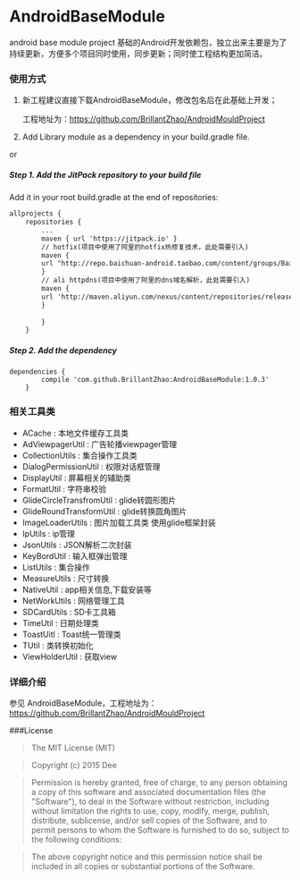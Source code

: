 # AndroidBaseModule
android base module project
基础的Android开发依赖包，独立出来主要是为了持续更新，方便多个项目同时使用，同步更新；同时使工程结构更加简洁。

### 使用方式

1)  新工程建议直接下载AndroidBaseModule，修改包名后在此基础上开发；
    
    工程地址为：https://github.com/BrillantZhao/AndroidMouldProject

2) Add Library module as a dependency in your build.gradle file.

or

##### Step 1. Add the JitPack repository to your build file 

Add it in your root build.gradle at the end of repositories:
```xml
allprojects {
    repositories {
		...
		maven { url 'https://jitpack.io' }
		// hotfix(项目中使用了阿里的hotfix热修复技术，此处需要引入)
        maven {
        url "http://repo.baichuan-android.taobao.com/content/groups/BaichuanRepositories"
        }
        // ali httpdns(项目中使用了阿里的dns域名解析，此处需要引入)
        maven {
        url 'http://maven.aliyun.com/nexus/content/repositories/releases/'
        }
			
	    }
	}
```
##### Step 2. Add the dependency

    dependencies {
	        compile 'com.github.BrillantZhao:AndroidBaseModule:1.0.3'
	    }
	
### 相关工具类
 - ACache : 本地文件缓存工具类
 - AdViewpagerUtil : 广告轮播viewpager管理
 - CollectionUtils : 集合操作工具类
 - DialogPermissionUtil : 权限对话框管理
 - DisplayUtil : 屏幕相关的辅助类
 - FormatUtil : 字符串校验
 - GlideCircleTransfromUtil : glide转圆形图片
 - GlideRoundTransformUtil : glide转换圆角图片
 - ImageLoaderUtils : 图片加载工具类 使用glide框架封装
 - IpUtils : ip管理
 - JsonUtils : JSON解析二次封装
 - KeyBordUtil : 输入框弹出管理
 - ListUtils : 集合操作
 - MeasureUtils : 尺寸转换
 - NativeUtil : app相关信息,下载安装等
 - NetWorkUtils : 网络管理工具
 - SDCardUtils : SD卡工具箱
 - TimeUtil : 日期处理类
 - ToastUitl : Toast统一管理类
 - TUtil : 类转换初始化
 - ViewHolderUtil : 获取view
	       
### 详细介绍

参见 AndroidBaseModule，工程地址为：https://github.com/BrillantZhao/AndroidMouldProject


###License
>The MIT License (MIT)

>Copyright (c) 2015 Dee

>Permission is hereby granted, free of charge, to any person obtaining a copy
of this software and associated documentation files (the "Software"), to deal
in the Software without restriction, including without limitation the rights
to use, copy, modify, merge, publish, distribute, sublicense, and/or sell
copies of the Software, and to permit persons to whom the Software is
furnished to do so, subject to the following conditions:

>The above copyright notice and this permission notice shall be included in all
copies or substantial portions of the Software.